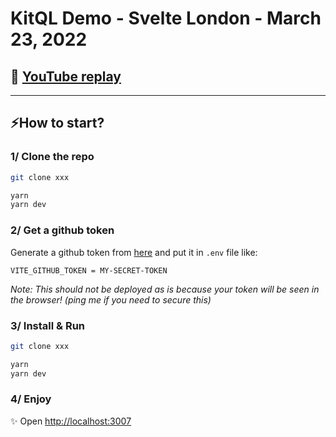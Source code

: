 # KitQL Demo - Svelte London - March 23, 2022

## 🔴 [YouTube replay](https://www.youtube.com/watch?v=GclV96FtOZA&t=137s)

---

## ⚡How to start?

### 1/ Clone the repo

```bash
git clone xxx

yarn
yarn dev
```

### 2/ Get a github token

Generate a github token from [here](https://github.com/settings/tokens) and put it in `.env` file like:

```.env
VITE_GITHUB_TOKEN = MY-SECRET-TOKEN
```

_Note: This should not be deployed as is because your token will be seen in the browser! (ping me if you need to secure this)_

### 3/ Install & Run

```bash
git clone xxx

yarn
yarn dev
```

### 4/ Enjoy

✨ Open [http://localhost:3007](http://localhost:3007)
